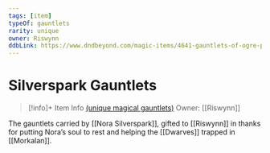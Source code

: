 ```yaml
---
tags: [item]
typeOf: gauntlets
rarity: unique
owner: Riswynn
ddbLink: https://www.dndbeyond.com/magic-items/4641-gauntlets-of-ogre-power
---
```

# Silverspark Gauntlets
>[!info]+ Item Info
> [(unique magical gauntlets)](https://www.dndbeyond.com/magic-items/4641-gauntlets-of-ogre-power)
> Owner: [[Riswynn]]

The gauntlets carried by [[Nora Silverspark]], gifted to [[Riswynn]] in thanks for putting Nora’s soul to rest and helping the [[Dwarves]] trapped in [[Morkalan]].
